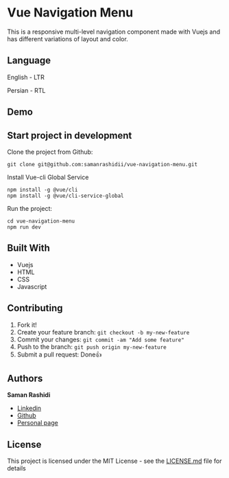 # Vue Navigation Menu

This is a responsive multi-level navigation component made with Vuejs and has different variations of layout and color.

## Language

English - LTR

Persian - RTL

## Demo

<!-- You can see demo by clicking below link : <br />
[https://gifmereact.netlify.com](https://gifmereact.netlify.com) -->

## Start project in development

Clone the project from Github:

```
git clone git@github.com:samanrashidii/vue-navigation-menu.git
```

Install Vue-cli Global Service

```
npm install -g @vue/cli
npm install -g @vue/cli-service-global
```

Run the project:

```
cd vue-navigation-menu
npm run dev
```

## Built With

* Vuejs
* HTML
* CSS
* Javascript

## Contributing

1. Fork it!
2. Create your feature branch: `git checkout -b my-new-feature`
3. Commit your changes: `git commit -am "Add some feature"`
4. Push to the branch: `git push origin my-new-feature`
5. Submit a pull request:  <span>Done</span>👍

## Authors

**Saman Rashidi**

- [Linkedin](https://www.linkedin.com/in/samanrashidii)
- [Github](https://github.com/samanrashidii)
- [Personal page](http://samanrashidi.com)

## License

This project is licensed under the MIT License - see the [LICENSE.md](LICENSE.md) file for details

